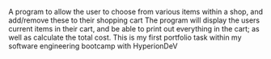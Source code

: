 A program to allow the user to choose from various items within a shop, and add/remove these to their shopping cart
The program will display the users current items in their cart, and be able to print out everything in the cart;
as well as calculate the total cost.
This is my first portfolio task within my software engineering bootcamp with HyperionDeV
